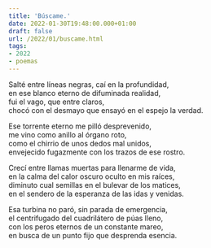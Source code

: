 ```yaml
---
title: 'Búscame.'
date: 2022-01-30T19:48:00.000+01:00
draft: false
url: /2022/01/buscame.html
tags: 
- 2022
- poemas
---
```


Salté entre líneas negras, caí en la profundidad,  
en ese blanco eterno de difuminada realidad,   
fui el vago, que entre claros,  
chocó con el desmayo que ensayó en el espejo la verdad.  

Ese torrente eterno me pilló desprevenido,  
me vino como anillo al órgano roto,  
como el chirrio de unos dedos mal unidos,  
envejecido fugazmente con los trazos de ese rostro.  

Crecí entre llamas muertas para llenarme de vida,  
en la calma del calor oscuro oculto en mis raíces,  
diminuto cual semillas en el bulevar de los matices,  
en el sendero de la esperanza de las idas y venidas.  

Esa turbina no paró, sin parada de emergencia,  
el centrifugado del cuadrilátero de púas lleno,  
con los peros eternos de un constante mareo,  
en busca de un punto fijo que desprenda esencia.  